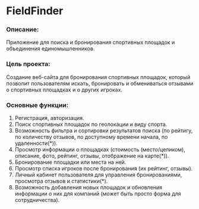 # FieldFinder

### Описание:

Приложение для поиска и бронирования спортивных площадок и объединения единомышленников.

### Цель проекта:

Создание веб-сайта для бронирования спортивных площадок, который позволит пользователям искать, бронировать и обмениваться отзывами о спортивных площадках и о других игроках.

### Основные функции:

1.  Регистрация, авторизация.
2.  Поиск спортивных площадок по геолокации и виду спорта.
3.  Возможность фильтра и сортировки результатов поиска (по рейтигу, по количеству отзывов, по доступному времени начала, по удаленности(\*)).
4.  Просмотр информации о площадках (стоимость (место/целиком), описание, фото, рейтинг, отзывы, отображение на карте(\*)).
5.  Бронирование площадки или места на ней.
6.  Просмотр списка игроков после бронирования (их рейтинг, отзывы).
7.  Личный кабинет пользователя для управления бронированиями, просмотра отзывов и статистики(\*).
8.  Возможность добавления новых площадок и обновления информации о них для компаний (может быть просто форма для сотрудничества).
